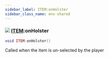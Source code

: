 ```yaml
---
sidebar_label: ITEM:onHolster
sidebar_class_name: env-shared
---
```


### ![](/img/wiki/shared.png) [ITEM](../item/README.md):onHolster

```lua
void ITEM:onHolster()
```

Called when the item is un-selected by the player<br/>
